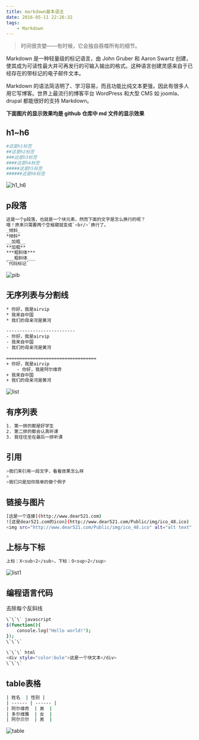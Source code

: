 ```yaml
---
title: markdown基本语法
date: 2016-05-11 22:26:32
tags:
    - Markdown
---
```


> 时间很贪婪——有时候，它会独自吞噬所有的细节。

Markdown 是一种轻量级的标记语言，由 John Gruber 和 Aaron Swartz 创建，使其成为可读性最大并可再发行的可输入输出的格式。这种语言创建灵感来自于已经存在的带标记的电子邮件文本。

<!-- more -->

Markdown 的语法简洁明了、学习容易，而且功能比纯文本更强，因此有很多人用它写博客。世界上最流行的博客平台 WordPress 和大型 CMS 如 joomla、drupal 都能很好的支持 Markdown。

**下面图片的显示效果均是 github 仓库中 md 文件的显示效果**

## h1~h6
``` bash
#这是h1标签
##这是h2标签
###这是h3标签
####这是h4标签
#####这是h5标签
######这是h6标签
```
![h1_h6](/img/201605/markdown/h1_h6.jpg)

## p段落
``` bash
这是一个p段落，也就是一个块元素，然而下面的文字是怎么换行的呢？
哦！原来只需要两个空格键就变成`<br/>`换行了。
_倾斜_  
*倾斜*  
__加粗__  
**加粗**  
***粗斜体***  
___粗斜体___  
`代码标记`
```
![pib](/img/201605/markdown/pib.jpg)

## 无序列表与分割线
``` bash
* 你好，我是airvip
* 我来自中国
* 我们的母亲河是黄河  

--------------------------
- 你好，我是airvip
- 我来自中国
- 我们的母亲河是黄河  

==================================
+ 你好，我是airvip
    - 你好，我是阿尔维奇
+ 我来自中国
+ 我们的母亲河是黄河
```
![list](/img/201605/markdown/list.jpg)

## 有序列表
``` bash
1. 第一排的都是好学生
2. 第二排的都会认真听课
3. 我往往坐在最后一排听课
```

## 引用
``` bash
>我们来引用一段文字，看看效果怎么样
>
>我们只是加你简单的做个例子
```

## 链接与图片
``` bash
[这是一个连接](http://www.dear521.com)
![这是dear521.com的icon](http://www.dear521.com/Public/img/ico_48.ico)
<img src="http://www.dear521.com/Public/img/ico_48.ico" alt="alt text" title="Title" />
```

## 上标与下标
``` bash
上标：X<sub>2</sub>，下标：O<sup>2</sup>
```

![list1](/img/201605/markdown/list1.jpg)


## 编程语言代码
去除每个反斜线
``` bash
\`\`\` javascript
$(function(){
    console.log("Hello world!");
});
\`\`\`

\`\`\` html
<div style="color:bule">这是一个块文本</div>
\`\`\`
```

## table表格

``` bash
| 姓名  | 性别 |
| ------ | ------ |
| 阿尔维奇  | 男  |
| 多尔维雅  | 女  |
| 阿尔贝尔  | 男  |
```

![table](/img/201605/markdown/table.jpg)